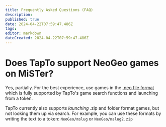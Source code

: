 ```yaml
---
title: Frequently Asked Questions (FAQ)
description: 
published: true
date: 2024-04-22T07:59:47.486Z
tags: 
editor: markdown
dateCreated: 2024-04-22T07:59:47.486Z
---
```


# Does TapTo support NeoGeo games on MiSTer?

Yes, partially. For the best experience, use games in the [.neo file format](https://github.com/MiSTer-devel/NeoGeo_MiSTer#features) which is fully supported by TapTo's game search functions and launching from a token.

TapTo currently also supports *launching* .zip and folder format games, but not looking them up via search. For example, you can use these formats by writing the text to a token: `NeoGeo/mslug` or `NeoGeo/mslug2.zip`